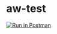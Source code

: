 # aw-test

[![Run in Postman](https://run.pstmn.io/button.svg)](https://app.getpostman.com/run-collection/0e1f070bfa15cc6b7cb9#?env%5BUnity%20v3.1%20RTP%5D=W3sia2V5IjoiYmFzZVVybCIsInZhbHVlIjoiaHR0cDovL3VuaXR5bWFuYWdlbWVudC5jZW50cmFsdXMuY2xvdWRhcHAuYXp1cmUuY29tL3VuaXR5YXBpIiwiZW5hYmxlZCI6dHJ1ZX0seyJrZXkiOiJ0b21vcnJvdyIsInZhbHVlIjoiIiwiZW5hYmxlZCI6dHJ1ZX0seyJrZXkiOiJBUElfS0VZIiwidmFsdWUiOiIiLCJlbmFibGVkIjp0cnVlfSx7ImtleSI6ImNvbnRhY3RJZCIsInZhbHVlIjoiIiwiZW5hYmxlZCI6dHJ1ZX0seyJrZXkiOiJpcENvZGUiLCJ2YWx1ZSI6IiIsImVuYWJsZWQiOnRydWV9LHsia2V5IjoiZXh0ZXJuYWxDb250YWN0SWQiLCJ2YWx1ZSI6IiIsImVuYWJsZWQiOnRydWV9XQ==)
